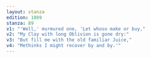 ```yaml
---
layout: stanza
edition: 1889
stanza: 89
v1: "'Well,' murmured one, 'Let whoso make or buy,"
v2: "My Clay with long Oblivion is gone dry:"
v3: "But fill me with the old familiar Juice,"
v4: "Methinks I might recover by and by.'"
---
```

